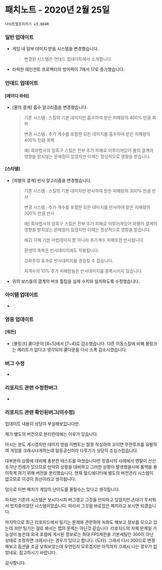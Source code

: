 # 패치노트 - 2020년 2월 25일

```
나이트엘프지키기 v3.084R
```

### 일반 업데이트

- 게임 내 일부 데미지 받음 시스템을 변경했습니다.

  > 변경된 시스템은 언데드 업데이트에서 소개합니다.

- 타락한 에인션트 프로젝터의 방어력이 7에서 17로 증가했습니다.

### 언데드 업데이트

#### [레이디 바쉬]

- [물의 결계] 흡수 알고리즘을 변경했습니다.

  > 기존 시스템 : 스킬의 기본 데미지만 흡수하여 받은 피해량의 400% 만큼 회복
  >
  > 변경 시스템 : 추가 계수를 포함한 모든 데미지를 흡수하여 받은 피해량의 400% 만큼 회복
  >
  > 예) 흑마법사의 암흑구 스킬은 전부 추가 피해로 이루어져있어 물의 결계의 영향을 받지않는 문제점이 있었지만 이제는 정상적으로 영향을 받습니다.

#### [스타델]

- [파멸의 결계] 반사 알고리즘을 변경했습니다.

  > 기존 시스템 : 스킬의 기본 데미지만 반사하여 받은 피해량의 300% 만큼 반사
  >
  > 변경 시스템 : 추가 계수를 포함한 모든 데미지를 반사하여 받은 피해량의 300% 만큼 반사
  >
  > 예) 흑마법사의 암흑구 스킬은 전부 추가 피해로 이루어져있어 파멸의 결계의 영향을 받지않는 문제점이 있었지만 이제는 정상적으로 영향을 받습니다.
  >
  > 예2) 이제 기본 마법데미지 뿐 아니라 추가계수 피해또한 반사됩니다.
  >
  > 환생의 축복은 반사데미지에도 적용됩니다.
  >
  > 강화주의 효과로 반사데미지를 경감킬 수 없습니다.
  >
  > 저격수의 10% 추가 피해받음은 반사데미지를 증폭시키지 않습니다.

- 위의 보스들의 결계의 버프 툴팁을 실제 수치와 일치하도록 수정했습니다.

### 아이템 업데이트

- 

### 영웅 업데이트

#### [워든]

- [블링크] 쿨다운이 [8~5]에서 [7~4]로 감소했습니다. 다른 이동스킬에 비해 블링크는 메리트가 없다고 생각되어 쿨다운을 다시 소폭 감소시켰습니다.

### 버그 수정

- 

### 리포지드 관련 수정한버그

- 

### 리포지드 관련 확인된버그(미수정)

업데이트 내용이 상당히 부실해보입니다만.

제가 별도의 버전으로 분리한데에는 이유가 있습니다.

아시는 분도 계시겠지만 데미지 받음 이벤트는 잘못 작성하여 꼬이면 무한루프를 유발하여 게임을 크래시나게하는데 일등공신이라 다루기가 상당히 조심스럽습니다.

대부분의 상황에 대비해 충분한 테스트를 마쳤습니다만 빙결사의 사례에서 멘탈이 산산조각난 전례가 있으므로 만약의 상황을 대비하고 그러한 상황이 발생했을시에 롤백을 용이하게 하기 위해 버전을 분리했습니다. 현재 월드에디터에 별도의 버전관리 시스템이 없으므로 이것이 최선이라고 생각됩니다.

덤으로 이번 패치가 게임의 난이도를 올릴수는 있다고 생각됩니다.

하지만 기존의 시스템은 보시다시피 버그였고 그것을 인지하고 있었지만 손대기 무서워서 방치중이었던 시스템이었습니다. 따라서 그것을 바로잡은 패치라고 보시면 되겠습니다.

마지막으로 최근 리포지드에서 팅기는 문제와 관련하여 녹화도 해보고 정보를 모으고 있는데 저만 팅기는 걸로 봐서는 맵의 문제는 아닌것 같습니다. 리포지드의 자체 문제일 가능성이 높은데 외국 포럼에 게시된 정보로는 최대 FPS제한을 기본세팅인 300이 아닌 상태로 조정하면 크래시나는 경우가 있다고 합니다. (도타). 그래서 다시 300으로 변경해보고 옵션을 조금 낮춰보았는데 우연인지 모르겠지만 아직까지 크래시 나는 경우가 없었네요. 참고하시기 바랍니다.

감사합니다.